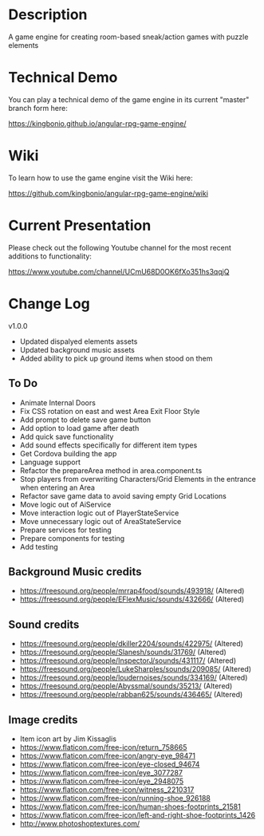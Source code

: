 # Description

A game engine for creating room-based sneak/action games with puzzle elements

# Technical Demo

You can play a technical demo of the game engine in its current "master" branch form here:

https://kingbonio.github.io/angular-rpg-game-engine/


# Wiki

To learn how to use the game engine visit the Wiki here:

https://github.com/kingbonio/angular-rpg-game-engine/wiki


# Current Presentation

Please check out the following Youtube channel for the most recent additions to functionality:

https://www.youtube.com/channel/UCmU68D0OK6fXo351hs3qqjQ


# Change Log

v1.0.0

* Updated dispalyed elements assets
* Updated background music assets
* Added ability to pick up ground items when stood on them


## To Do

* Animate Internal Doors
* Fix CSS rotation on east and west Area Exit Floor Style
* Add prompt to delete save game button
* Add option to load game after death
* Add quick save functionality
* Add sound effects specifically for different item types
* Get Cordova building the app
* Language support
* Refactor the prepareArea method in area.component.ts
* Stop players from overwriting Characters/Grid Elements in the entrance when entering an Area
* Refactor save game data to avoid saving empty Grid Locations
* Move logic out of AiService
* Move interaction logic out of PlayerStateService
* Move unnecessary logic out of AreaStateService
* Prepare services for testing
* Prepare components for testing
* Add testing


## Background Music credits

* https://freesound.org/people/mrrap4food/sounds/493918/ (Altered)
* https://freesound.org/people/EFlexMusic/sounds/432666/ (Altered)


## Sound credits

* https://freesound.org/people/dkiller2204/sounds/422975/ (Altered)
* https://freesound.org/people/Slanesh/sounds/31769/ (Altered)
* https://freesound.org/people/InspectorJ/sounds/431117/ (Altered)
* https://freesound.org/people/LukeSharples/sounds/209085/ (Altered)
* https://freesound.org/people/loudernoises/sounds/334169/ (Altered)
* https://freesound.org/people/Abyssmal/sounds/35213/ (Altered)
* https://freesound.org/people/rabban625/sounds/436465/ (Altered)


## Image credits

* Item icon art by Jim Kissaglis
* https://www.flaticon.com/free-icon/return_758665
* https://www.flaticon.com/free-icon/angry-eye_98471
* https://www.flaticon.com/free-icon/eye-closed_94674
* https://www.flaticon.com/free-icon/eye_3077287
* https://www.flaticon.com/free-icon/eye_2948075
* https://www.flaticon.com/free-icon/witness_2210317
* https://www.flaticon.com/free-icon/running-shoe_926188
* https://www.flaticon.com/free-icon/human-shoes-footprints_21581
* https://www.flaticon.com/free-icon/left-and-right-shoe-footprints_1426
* http://www.photoshoptextures.com/
